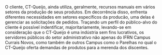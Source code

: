 O cliente, CT-Queijo, ainda utiliza, geralmente, recursos manuais em  vários setores da produção de seus produtos. Em decorrência disso, enfrenta diferentes necessidades em setores específicos da producão, uma delas é gerenciar as solicitações de pedidos. Traçando um perfil do público-alvo do cliente é possível indentificar, majoritariamente, levando-se em consideração que o CT-Queijo é uma indústria sem fins lucrativos, os servidores públicos do setor administrativo não apenas do IFRN Campus Currais Novos, como também de outros Campus como o Parelhas no qual o CT-Queijo oferta demandas de produtos para a merenda dos discentes. 